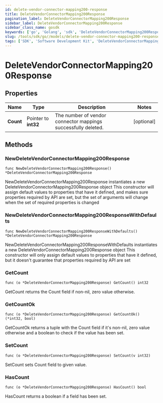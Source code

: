 ```yaml
---
id: delete-vendor-connector-mapping200-response
title: DeleteVendorConnectorMapping200Response
pagination_label: DeleteVendorConnectorMapping200Response
sidebar_label: DeleteVendorConnectorMapping200Response
sidebar_class_name: gosdk
keywords: ['go', 'Golang', 'sdk', 'DeleteVendorConnectorMapping200Response', 'DeleteVendorConnectorMapping200Response'] 
slug: /tools/sdk/go//models/delete-vendor-connector-mapping200-response
tags: ['SDK', 'Software Development Kit', 'DeleteVendorConnectorMapping200Response', 'DeleteVendorConnectorMapping200Response']
---
```


# DeleteVendorConnectorMapping200Response

## Properties

Name | Type | Description | Notes
------------ | ------------- | ------------- | -------------
**Count** | Pointer to **int32** | The number of vendor connector mappings successfully deleted. | [optional] 

## Methods

### NewDeleteVendorConnectorMapping200Response

`func NewDeleteVendorConnectorMapping200Response() *DeleteVendorConnectorMapping200Response`

NewDeleteVendorConnectorMapping200Response instantiates a new DeleteVendorConnectorMapping200Response object
This constructor will assign default values to properties that have it defined,
and makes sure properties required by API are set, but the set of arguments
will change when the set of required properties is changed

### NewDeleteVendorConnectorMapping200ResponseWithDefaults

`func NewDeleteVendorConnectorMapping200ResponseWithDefaults() *DeleteVendorConnectorMapping200Response`

NewDeleteVendorConnectorMapping200ResponseWithDefaults instantiates a new DeleteVendorConnectorMapping200Response object
This constructor will only assign default values to properties that have it defined,
but it doesn't guarantee that properties required by API are set

### GetCount

`func (o *DeleteVendorConnectorMapping200Response) GetCount() int32`

GetCount returns the Count field if non-nil, zero value otherwise.

### GetCountOk

`func (o *DeleteVendorConnectorMapping200Response) GetCountOk() (*int32, bool)`

GetCountOk returns a tuple with the Count field if it's non-nil, zero value otherwise
and a boolean to check if the value has been set.

### SetCount

`func (o *DeleteVendorConnectorMapping200Response) SetCount(v int32)`

SetCount sets Count field to given value.

### HasCount

`func (o *DeleteVendorConnectorMapping200Response) HasCount() bool`

HasCount returns a boolean if a field has been set.


